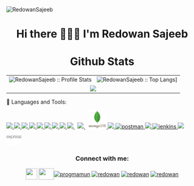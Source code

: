 <img width="70%" src="https://camo.githubusercontent.com/2cfc84707b60a1616528db1bc46406c1428008e046769c8a682d59419bd96b58/68747470733a2f2f736f68656c69736c616d696d72616e2e6e65746c6966792e6170702f7374617469632f6d656469612f446576656c6f7065722e65306564376662662e737667" alt="RedowanSajeeb" />
 <h1 align="center">Hi there 🙋🏻‍♂️ I'm Redowan Sajeeb</h1>
<!-- <a href="https://www.linkedin.com/in/progmamun/" target="_blank" rel="noopener"><p align="center"> <img src="https://raw.githack.com/progmamun/demo/main/storage/tempfiles/assets/mamun3.svg" alt="mamun" /> </a>

<h1 align="center">Hi<a><img src="https://media.giphy.com/media/hvRJCLFzcasrR4ia7z/giphy.gif" width="25px"></a>, I'm Al Mamun Khan</h1>
<h3 align="center">Web Specialist</h3>
<br />
<br /> ->
<!-- f------s--->
<p align="center">
   <table>
   <h1 align="center">Github Stats</h1>
       <tr>
       <td><img alt="RedowanSajeeb :: Profile Stats" src="https://github-readme-stats.vercel.app/api?username=RedowanSajeeb&theme=jolly&amp;show_icons=true&amp;count_private=true&amp;hide_border=true" /></td>
       <td> <img alt="RedowanSajeeb :: Top Langs]" src="https://github-readme-stats.vercel.app/api/top-langs/?username=RedowanSajeeb&langs_count=14&theme=jolly&layout=compact&hide=html"> </td>
     </tr>
     <tr>
        <td colspan="2" align="center"><img  align="center" src="https://github-readme-streak-stats.herokuapp.com?user=RedowanSajeeb&theme=jolly&hide_border=true"></td>
     </tr>
   </table>
</p>
<!-- ----icons---- -->

 🚀 Languages and Tools:

<p align="left"> 
    <a href="https://www.w3.org/html/" target="_blank"> <img src="https://img.icons8.com/color/48/000000/html-5.png"/> </a> 
    <a href="https://www.w3schools.com/css/" target="_blank"> <img src="https://img.icons8.com/color/48/000000/css3.png"/> </a> 
    <a href="https://getbootstrap.com" target="_blank"> <img src="https://img.icons8.com/color/48/000000/bootstrap.png"/> </a> 
    <a href="https://developer.mozilla.org/en-US/docs/Web/JavaScript" target="_blank"> <img src="https://img.icons8.com/color/48/000000/javascript.png"/> </a> 
    <a href="https://reactjs.org/" target="_blank"> <img src="https://img.icons8.com/color/48/000000/react-native.png"/> </a>   
    <a href="https://www.java.com" target="_blank"> <img src="https://img.icons8.com/color/48/000000/java-coffee-cup-logo.png"/> </a>
    <a href="https://spring.io/projects/spring-boot" target="_blank"> <img src="https://img.icons8.com/color/48/000000/spring-logo.png"/> </a> 
    <a href="https://www.python.org" target="_blank"> <img src="https://img.icons8.com/color/48/000000/python.png"/> </a> 
    <a style="padding-right:8px;" href="https://nodejs.org" target="_blank"> <img src="https://img.icons8.com/color/48/000000/nodejs.png"/> </a> 
    <a style="padding-right:8px;" href="https://www.mysql.com/" target="_blank"> <img src="https://img.icons8.com/fluent/50/000000/mysql-logo.png"/> </a>
    <a href="https://www.mongodb.com/" target="_blank"> <img src="https://raw.githubusercontent.com/devicons/devicon/master/icons/mongodb/mongodb-original-wordmark.svg" alt="mongodb" width="48" height="48"/> </a> 
    <a href="https://firebase.google.com/" target="_blank"> <img src="https://img.icons8.com/color/48/000000/firebase.png"/> </a> 
    <a href="https://postman.com" target="_blank"> <img src="https://www.vectorlogo.zone/logos/getpostman/getpostman-icon.svg" alt="postman" width="45" height="45"/> </a>   
    <a href="https://git-scm.com/" target="_blank"> <img src="https://img.icons8.com/color/48/000000/git.png"/> </a> 
    <a href="https://www.jenkins.io" target="_blank"> <img src="https://www.vectorlogo.zone/logos/jenkins/jenkins-icon.svg" alt="jenkins" width="48" height="48"/> </a> 
    <a href="https://redux.js.org" target="_blank"> <img src="https://img.icons8.com/color/48/000000/redux.png"/> </a>
    <a href="https://expressjs.com" target="_blank"> <img src="https://raw.githubusercontent.com/devicons/devicon/master/icons/express/express-original-wordmark.svg" alt="express" width="40" height="40"/> </a>
</p>
<!-- ------------------- -->
<!-- [![Profile views](https://gpvc.arturio.dev/redowan-sajeeb)   -->

<!-- ------ -->
<h3 align="center">Connect with me:</h3>
<p align="center"><a href="redowansajeeb72@gmail.com" target="_blank" rel="noopener" ><img align="center" src="https://www.pngkey.com/png/full/84-840977_email-png-icon.png" height="30" width="30"/></a>&nbsp;<a href="https://www.linkedin.com/in/redowan/" target="_blank" rel="noopener"><img align="center" src="https://raw.githack.com/redowan/demo/main/storage/tempfiles/Asset%2019rgblogo.jpg" height="30" width="40" /></a><a href="https://twitter.com/progmamun/" target="_blank"><img align="center" src="https://raw.githubusercontent.com/rahuldkjain/github-profile-readme-generator/master/src/images/icons/Social/twitter.svg" alt="progmamun" height="30" width="40" /></a>
<a href="https://www.linkedin.com/in/redowan/" target="_blank"><img align="center" src="https://raw.githubusercontent.com/rahuldkjain/github-profile-readme-generator/master/src/images/icons/Social/linked-in-alt.svg" alt="redowan" height="30" width="40" /></a>
<a href="https://www.facebook.com/redowan01v" target="_blank"><img align="center" src="https://raw.githubusercontent.com/rahuldkjain/github-profile-readme-generator/master/src/images/icons/Social/facebook.svg" alt="redowan" height="30" width="40" /></a>
<a href="https://www.instagram.com/redowann/" target="_blank"><img align="center" src="https://raw.githubusercontent.com/rahuldkjain/github-profile-readme-generator/master/src/images/icons/Social/instagram.svg" alt="redowan" height="30" width="40" /></a>
</p>
<br>
<br />
